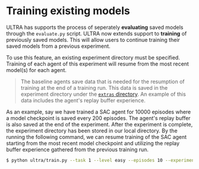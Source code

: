 # Training existing models

ULTRA has supports the process of seperately **evaluating** saved models through the
`evaluate.py` script. ULTRA now extends support to **training** of previously saved
models. This will allow users to continue training their saved models from a previous
experiment. 

To use this feature, an existing experiment directory must be specified. Training of
each agent of this experiment will resume from the most recent model(s) for each agent.

> The baseline agents save data that is needed for the resumption of training at the end
of a training run. This data is saved in the experiment directory under the
[`extras` directory](getting_started.md#training-a-baseline-agent). An example of this
data includes the agent's replay buffer experience.

As an example, say we have trained a SAC agent for 10000 episodes where a model
checkpoint is saved every 200 episodes. The agent's replay buffer is also saved at the
end of the experiment. After the experiment is complete, the experiment directory has
been stored in our local directory. By the running the following command, we can resume
training of the SAC agent starting from the most recent model checkpoint and utilizing
the replay buffer experience gathered from the previous training run.

```sh
$ python ultra/train.py --task 1 --level easy --episodes 10 --experiment-dir <path-to-experiment-dir>
```
